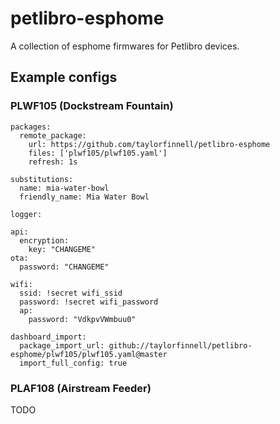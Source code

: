 # petlibro-esphome

A collection of esphome  firmwares for Petlibro devices.


## Example configs

### PLWF105 (Dockstream Fountain)

```
packages:
  remote_package:
    url: https://github.com/taylorfinnell/petlibro-esphome
    files: ['plwf105/plwf105.yaml']
    refresh: 1s

substitutions:
  name: mia-water-bowl
  friendly_name: Mia Water Bowl

logger:

api:
  encryption:
    key: "CHANGEME"
ota:
  password: "CHANGEME"

wifi:
  ssid: !secret wifi_ssid
  password: !secret wifi_password
  ap:
    password: "VdkpvVWmbuu0"

dashboard_import:
  package_import_url: github://taylorfinnell/petlibro-esphome/plwf105/plwf105.yaml@master
  import_full_config: true
```

### PLAF108 (Airstream Feeder)

TODO


